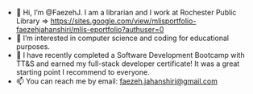 - 👋 Hi, I’m @FaezehJ. I am a librarian and I work at Rochester Public Library => https://sites.google.com/view/mlisportfolio-faezehjahanshiri/mlis-eportfolio?authuser=0
- 👀 I’m interested in computer science and coding for educational purposes.
- 💞️ I have recently completed a Software Development Bootcamp with TT&S and earned my full-stack developer certificate! It was a great starting point I recommend to everyone.
- 📫 You can reach me by email: faezeh.jahanshiri@gmail.com

<!---
FaezehJ/FaezehJ is a ✨ special ✨ repository because its `README.md` (this file) appears on your GitHub profile.
You can click the Preview link to take a look at your changes.
--->

